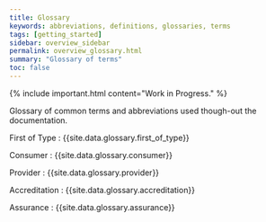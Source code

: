```yaml
---
title: Glossary
keywords: abbreviations, definitions, glossaries, terms
tags: [getting_started]
sidebar: overview_sidebar
permalink: overview_glossary.html
summary: "Glossary of terms"
toc: false
---
```


{% include important.html content="Work in Progress." %}

Glossary of common terms and abbreviations used though-out the documentation.

First of Type
: {{site.data.glossary.first_of_type}}

Consumer
: {{site.data.glossary.consumer}}

Provider
: {{site.data.glossary.provider}}

Accreditation
: {{site.data.glossary.accreditation}}

Assurance
: {{site.data.glossary.assurance}}

